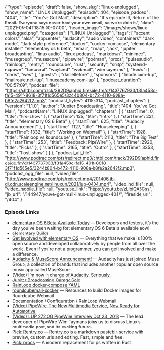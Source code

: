 {
  "type": "episode",
  "draft": false,
  "show_slug": "linux-unplugged",
  "show_name": "LINUX Unplugged",
  "episode": 404,
  "episode_padded": "404",
  "title": "You've Got Mail",
  "description": "It's episode III, Return of the Email. Everyone says never host your own email, so we're doin it.",
  "date": "2021-05-04T18:15:00-07:00",
  "header_image": "/images/shows/linux-unplugged.png",
  "categories": [
    "LINUX Unplugged"
  ],
  "tags": [
    "accent colors",
    "alsa",
    "appcenter",
    "audacity",
    "audio video",
    "containers",
    "dark mode",
    "dark style preference",
    "docker",
    "docker-compose",
    "elementary installer",
    "elementary os 6 beta",
    "email",
    "imap",
    "jack",
    "jupiter broadcasting",
    "linux audio",
    "linux podcast",
    "markdown",
    "minimec",
    "musegroup",
    "musescore",
    "pipewire",
    "podman",
    "procs",
    "pulseaudio",
    "rainloop",
    "rentry",
    "roundcube",
    "rust",
    "security",
    "smtp",
    "systemd-nspawn",
    "tantacrul",
    "wayland",
    "webmail",
    "wim taymans"
  ],
  "hosts": [
    "chris",
    "wes"
  ],
  "guests": [
    "daniellefore"
  ],
  "sponsors": [
    "linode.com-lup",
    "mailroute.net-lup",
    "linuxacademy.com-lup"
  ],
  "podcast_duration": "00:57:09",
  "podcast_file": "https://chtbl.com/track/392D9/aphid.fireside.fm/d/1437767933/f31a453c-fa15-491f-8618-3f71f1d565e5/3244b804-b472-4110-908a-b8fe2a2642f2.mp3",
  "podcast_bytes": 41155314,
  "podcast_chapters": {
    "version": "1.1.0",
    "author": "Jupiter Broadcasting",
    "title": "404: You've Got Mail",
    "podcastName": "LINUX Unplugged",
    "chapters": [
      {
        "startTime": 0,
        "title": "Pre-show"
      },
      {
        "startTime": 125,
        "title": "Intro"
      },
      {
        "startTime": 221,
        "title": "elementary OS 6 Beta"
      },
      {
        "startTime": 625,
        "title": "Audacity Announcement"
      },
      {
        "startTime": 1127,
        "title": "Housekeeping"
      },
      {
        "startTime": 1332,
        "title": "Working on Webmail"
      },
      {
        "startTime": 1928,
        "title": "Rainloop vs Roundcube"
      },
      {
        "startTime": 2113,
        "title": "The Big Test"
      },
      {
        "startTime": 2531,
        "title": "Feedback: PipeWire"
      },
      {
        "startTime": 2920,
        "title": "Picks"
      },
      {
        "startTime": 3165,
        "title": "Outro"
      },
      {
        "startTime": 3353,
        "title": "Post-show"
      }
    ]
  },
  "podcast_alt_file": "http://www.podtrac.com/pts/redirect.mp3/chtbl.com/track/392D9/aphid.fireside.fm/d/1437767933/f31a453c-fa15-491f-8618-3f71f1d565e5/3244b804-b472-4110-908a-b8fe2a2642f2.mp3",
  "podcast_ogg_file": null,
  "video_file": "http://www.podtrac.com/pts/redirect.mp4/201406.jb-dl.cdn.scaleengine.net/linuxun/2021/lup-0404.mp4",
  "video_hd_file": null,
  "video_mobile_file": null,
  "youtube_link": "https://youtu.be/zLlbiQA6Css",
  "jb_url": "/144947/youve-got-mail-linux-unplugged-404/",
  "fireside_url": "/404"
}


### Episode Links

  * [elementary OS 6 Beta Available Today](https://blog.elementary.io/elementary-os-6-odin-beta/ "elementary OS 6 Beta Available Today") — Developers and testers, it’s the day you’ve been waiting for: elementary OS 6 Beta is available now!
  * [elementary Builds](https://builds.elementary.io/ "elementary Builds")
  * [Get Involved with elementary OS](https://elementary.io/get-involved "Get Involved with elementary OS") — Everything that we make is 100% open source and developed collaboratively by people from all over the world. Even if you're not a programmer, you can get involved and make a difference.
  * [Audacity & MuseScore Announcement!](https://www.audacityteam.org/audacity-musescore-announcement/ "Audacity & MuseScore Announcement!") — Audacity has just joined Muse Group, a collection of brands that includes another popular open source music app called MuseScore.
  * [(Video) I’m now in charge of Audacity. Seriously.](https://www.youtube.com/watch?v=RMWNvwLiXIQ "\(Video\) I’m now in charge of Audacity. Seriously.")
  * [Jupiter Broadcasting Garage Sale](https://www.jupitergarage.com/ "Jupiter Broadcasting Garage Sale")
  * [RainLoop docker-compose YAML](https://github.com/RainLoop/rainloop-webmail/blob/master/docker-compose.yml "RainLoop docker-compose YAML")
  * [roundcubemail-docker](https://github.com/roundcube/roundcubemail-docker "roundcubemail-docker") — Resources to build Docker images for Roundcube Webmail
  * [Documentation / Configuration / RainLoop Webmail](http://www.rainloop.net/docs/configuration/ "Documentation / Configuration / RainLoop Webmail")
  * [(Video) PipeWire: The New Multimedia Service, Now Ready for Automotive](https://www.youtube.com/watch?v=1w6yVqU0lkU "\(Video\) PipeWire: The New Multimedia Service, Now Ready for Automotive")
  * [(Video) LUP 272 OG PipeWire Interview Oct 23, 2018](https://youtu.be/yMdV3O58U_I?t=1100 "\(Video\) LUP 272 OG PipeWire Interview Oct 23, 2018") — The lead developer of PipeWire Wim Taymans joins us to discuss Linux’s multimedia past, and its exciting future.
  * [Pick: Rentry.co](https://rentry.org/ "Pick: Rentry.co") — Rentry.co is a markdown pastebin service with preview, custom urls and editing. Fast, simple and free.
  * [Pick: procs](https://github.com/dalance/procs "Pick: procs") — A modern replacement for ps written in Rust


